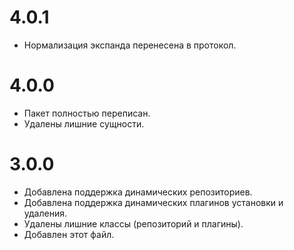 # 4.0.1

- Нормализация экспанда перенесена в протокол.

# 4.0.0

- Пакет полностью переписан.
- Удалены лишние сущности.

# 3.0.0

- Добавлена поддержка динамических репозиториев.
- Добавлена поддержка динамических плагинов установки и удаления.
- Удалены лишние классы (репозиторий и плагины).
- Добавлен этот файл.